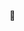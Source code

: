 🍇
<!---
awanaprilino/awanaprilino is a ✨ special ✨ repository because its `README.md` (this file) appears on your GitHub profile.
You can click the Preview link to take a look at your changes.
--->
